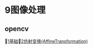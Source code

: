 # 9图像处理
## opencv
📝[1基础](/9图像处理/opencv/1基础.md)📝[2仿射变换(AffineTransformation)](/9图像处理/opencv/2仿射变换(AffineTransformation).md)
